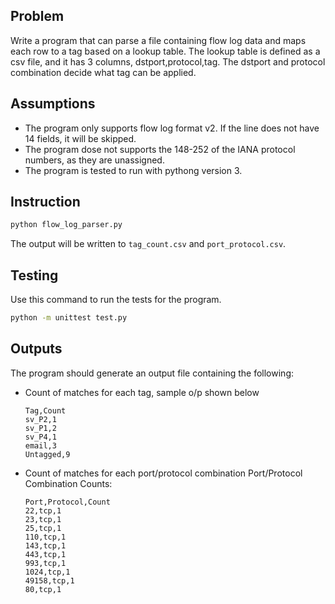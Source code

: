## Problem

Write a program that can parse a file containing flow log data and maps each row to a tag based on a lookup table. The lookup table is defined as a csv file, and it has 3 columns, dstport,protocol,tag. The dstport and protocol combination decide what tag can be applied.

## Assumptions

- The program only supports flow log format v2. If the line does not have 14 fields, it will be skipped.
- The program dose not supports the 148-252 of the IANA protocol numbers, as they are unassigned.
- The program is tested to run with pythong version 3.

## Instruction

```bash
python flow_log_parser.py
```

The output will be written to `tag_count.csv` and `port_protocol.csv`.

## Testing

Use this command to run the tests for the program.

```bash
python -m unittest test.py
```

## Outputs

The program should generate an output file containing the following: 

- Count of matches for each tag, sample o/p shown below 

   ```
   Tag,Count
   sv_P2,1
   sv_P1,2
   sv_P4,1
   email,3
   Untagged,9
   ```

- Count of matches for each port/protocol combination Port/Protocol Combination Counts: 

   ```
   Port,Protocol,Count
   22,tcp,1
   23,tcp,1
   25,tcp,1
   110,tcp,1
   143,tcp,1
   443,tcp,1
   993,tcp,1
   1024,tcp,1
   49158,tcp,1
   80,tcp,1
   ```
